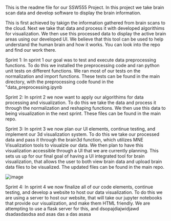 This is the readme file for our SSW555 Project. In this project we take brain scan data and develop software to display the brain information.

This is first achieved by takign the information gathered from brain scans to the cloud.
Next we take that data and process it with developed algorithims for visualization.
We then use this processed data to display the active brain areas using our developed UI.
We believe that this tool can be used to help understand the human brain and how it works.
You can look into the repo and find our work there.

Sprint 1:
In sprint 1 our goal was to test and execute data preprocessing functions. 
To do this we installed the preprocessing code and ran python unit tests on different functions.
We ran most of our tests on the normalization and import functions.
These tests can be found in the main directory, with the preprocessing code found in the "data_preprocessing.ipynb

Sprint 2:
In sprint 2 we now want to apply our algorithims for data processing and visualization.
To do this we take the data and process it through the normalization and reshaping functions.
We then use this data to being visualization in the next sprint.
These files can be found in the main repo.

Sprint 3:
In sprint 3 we now plan our UI elements, continue testing, and implement our 3d visualization system.
To do this we take our processed data and pass it through the brain3d function, which utilizes MNE Visualization tools to visualzie our data.
We then plan to have this visualization accessible through a UI that we are currently planning.
This sets us up for our final goal of having a UI integrated tool for brain visualization, that allows the user to both view brain data and upload brain data files to be visualized.
The updated files can be found in the main repo.


![image](https://github.com/msavino16/SSW555-Group22/assets/149920321/a43fa80b-a314-43ed-9785-a49ebfb32d41)

Sprint 4:
In sprint 4 we now finalize all of our code elements, continue testing, and develop a website to host our data visualization.
To do this we are using a server to host our website, that will take our jupyter notebooks that provide our visualization, and make them HTML friendly.
We are attempting to use a flask server for this, and dsopajdiajwidjawd
dsadasdasdsa
asd
asas
das
a
das
asasa
